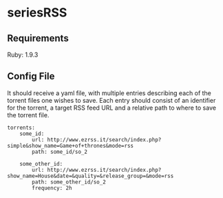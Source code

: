 seriesRSS
=========

Requirements
------------

Ruby: 1.9.3


Config File
-----------

It should receive a yaml file, with multiple entries describing each of
the torrent files one wishes to save. Each entry should consist of an
identifier for the torrent, a target RSS feed URL and a relative path to
where to save the torrent file.


    torrents:
        some_id:
            url: http://www.ezrss.it/search/index.php?simple&show_name=Game+of+thrones&mode=rss
            path: some_id/so_2

        some_other_id:
            url: http://www.ezrss.it/search/index.php?show_name=House&date=&quality=&release_group=&mode=rss
            path: some_other_id/so_2
            frequency: 2h


